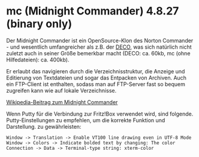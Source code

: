 # mc (Midnight Commander) 4.8.27 (binary only)

Der Midnight Commander ist ein OpenSource-Klon des Norton Commander -
und wesentlich umfangreicher als z.B. der [DECO](deco.md), was
sich natürlich nicht zuletzt auch in seiner Größe bemerkbar macht (DECO:
ca. 60kb, mc (ohne Hilfedateien): ca. 400kb).

Er erlaubt das navigieren durch die Verzeichnisstruktur, die Anzeige und
Editierung von Textdateien und sogar das Entpacken von Archiven. Auch
ein FTP-Client ist enthalten, sodass man auf FTP-Server fast so bequem
zugreifen kann wie auf lokale Verzeichnisse.

[Wikipedia-Beitrag zum Midnight
Commander](http://de.wikipedia.org/wiki/Midnight_Commander)

Wenn Putty für die Verbindung zur Fritz!Box verwendet wird, sind folgende.
Putty-Einstellungen zu empfehlen, um die korrekte Funktion und Darstellung.
zu gewährleisten:

    Window -> Translation -> Enable VT100 line drawing even in UTF-8 Mode
    Window -> Colors -> Indicate bolded text by changing: The color
    Connection -> Data -> Terminal-type string: xterm-color
